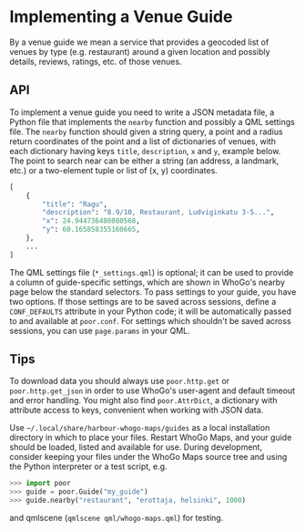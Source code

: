 Implementing a Venue Guide
==========================

By a venue guide we mean a service that provides a geocoded list of
venues by type (e.g. restaurant) around a given location and possibly
details, reviews, ratings, etc. of those venues.

## API

To implement a venue guide you need to write a JSON metadata file, a
Python file that implements the `nearby` function and possibly a QML
settings file. The `nearby` function should given a string query, a
point and a radius return coordinates of the point and a list of
dictionaries of venues, with each dictionary having keys `title`,
`description`, `x` and `y`, example below. The point to search near can
be either a string (an address, a landmark, etc.) or a two-element tuple
or list of (x, y) coordinates.

```python
[
    {
        "title": "Ragu",
        "description": "8.9/10, Restaurant, Ludviginkatu 3-5...",
        "x": 24.944736480080568,
        "y": 60.165858355160665,
    },
    ...
]
```

The QML settings file (`*_settings.qml`) is optional; it can be used to
provide a column of guide-specific settings, which are shown in WhoGo's
nearby page below the standard selectors. To pass settings to your
guide, you have two options. If those settings are to be saved across
sessions, define a `CONF_DEFAULTS` attribute in your Python code; it
will be automatically passed to and available at `poor.conf`. For
settings which shouldn't be saved across sessions, you can use
`page.params` in your QML.

## Tips

To download data you should always use `poor.http.get` or
`poor.http.get_json` in order to use WhoGo's user-agent and default
timeout and error handling. You might also find `poor.AttrDict`, a
dictionary with attribute access to keys, convenient when working with
JSON data.

Use `~/.local/share/harbour-whogo-maps/guides` as a local installation
directory in which to place your files. Restart WhoGo Maps, and your
guide should be loaded, listed and available for use. During
development, consider keeping your files under the WhoGo Maps source
tree and using the Python interpreter or a test script, e.g.

```python
>>> import poor
>>> guide = poor.Guide("my_guide")
>>> guide.nearby("restaurant", "erottaja, helsinki", 1000)
```

and qmlscene (`qmlscene qml/whogo-maps.qml`) for testing.
